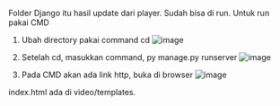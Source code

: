 Folder Django itu hasil update dari player. Sudah bisa di run. Untuk run pakai CMD

1. Ubah directory pakai command cd
![image](https://user-images.githubusercontent.com/70830660/193610776-aa0cb1b9-024e-4572-974d-9a0ecfbc063f.png)

2. Setelah cd, masukkan command, py manage.py runserver
![image](https://user-images.githubusercontent.com/70830660/193611327-ea6f8381-ffb3-4d44-97a8-4d63e662a6b8.png)

3. Pada CMD akan ada link http, buka di browser
![image](https://user-images.githubusercontent.com/70830660/193611370-961634b8-1b18-46d0-b688-72c21f87081b.png)


index.html ada di video/templates.
